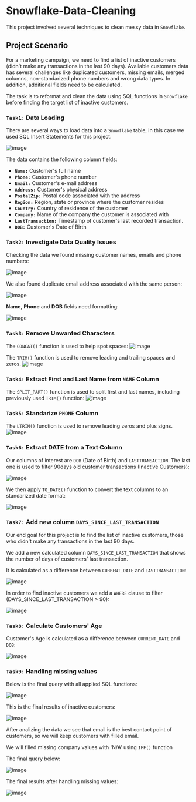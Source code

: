 # Snowflake-Data-Cleaning
This project involved several techniques to clean messy data in `Snowflake`.

## Project Scenario
For a marketing campaign, we need to find a list of inactive customers (didn't make any transactions in the last 90 days).
Available customers data has several challenges like duplicated customers, missing emails, merged columns, non-standarized phone numbers and wrong data types.
In addition, additional fields need to be calculated.

The task is to reformat and clean the data using SQL functions in `Snowflake` before finding the target list of inactive customers.

### `Task1:` Data Loading

There are several ways to load data into a `Snowflake` table, in this case we used SQL Insert Statements for this project.

![image](https://github.com/user-attachments/assets/26e443b8-f857-454f-a903-a31ea2ea043e)

The data contains the following column fields:

- **`Name:`** Customer's full name 
- **`Phone:`** Customer's phone number
- **`Email:`** Customer's e-mail address
- **`Address:`** Customer's physical address
- **`PostalZip:`** Postal code associated with the address
- **`Region:`** Region, state or province where the customer resides
- **`Country:`** Country of residence of the customer  
- **`Company:`** Name of the company the customer is associated with
- **`LastTransaction:`** Timestamp of customer's last recorded transaction.
- **`DOB:`** Customer's Date of Birth

### `Task2:` Investigate Data Quality Issues

Checking the data we found missing customer names, emails and phone numbers: 

![image](https://github.com/user-attachments/assets/f2f30aee-1986-468c-b6ac-b5caf300f050)

We also found duplicate email address associated with the same person:

![image](https://github.com/user-attachments/assets/cf1553d0-ab2c-4878-8bb8-32bffb3034e8)

**Name**, **Phone** and **DOB** fields need formatting:

![image](https://github.com/user-attachments/assets/239ef225-f11a-4eae-a231-019f76d77cd8)

### `Task3:` Remove Unwanted Characters

The `CONCAT()` function is used to help spot spaces:
![image](https://github.com/user-attachments/assets/9c44ecbd-42e1-4474-b421-6a513bfa91d7)

The `TRIM()` function is used to remove leading and trailing spaces and zeros.
![image](https://github.com/user-attachments/assets/cc839f85-6226-43dc-a262-9b7c3249bd3a)

### `Task4:` Extract First and Last Name from `NAME` Column

The `SPLIT_PART()` function is used to split first and last names, including previously used `TRIM()` function:
![image](https://github.com/user-attachments/assets/64cbb1e6-85d6-4de6-8b6c-2fe5c9d01fbb)

### `Task5:` Standarize `PHONE` Column

The `LTRIM()` function is used to remove leading zeros and plus signs.
![image](https://github.com/user-attachments/assets/8d3dfcee-875a-4b6d-898e-c3a6069965bc)

### `Task6:` Extract DATE from a Text Column

Our columns of interest are `DOB` (Date of Birth) and `LASTTRANSACTION`. The last one is used to filter 90days old customer transactions (Inactive Customers):

![image](https://github.com/user-attachments/assets/42974e24-9933-4552-8bbb-08a1ad819709)

We then apply `TO_DATE()` function to convert the text columns to an standarized date format:

![image](https://github.com/user-attachments/assets/2b297418-7832-4897-9de9-da1d528844ab)

### `Task7:` Add new column `DAYS_SINCE_LAST_TRANSACTION`

Our end goal for this project is to find the list of inactive customers, those who didn't make any transactions in the last 90 days.

We add a new calculated column `DAYS_SINCE_LAST_TRANSACTION` that shows the number of days of customers' last transaction.

It is calculated as a difference between `CURRENT_DATE` and `LASTTRANSACTION`:

![image](https://github.com/user-attachments/assets/8a3e1328-a79c-46eb-a8ec-32fdf5356a87)

In order to find inactive customers we add a `WHERE` clause to filter (DAYS_SINCE_LAST_TRANSACTION > 90):

![image](https://github.com/user-attachments/assets/74a690ed-fac3-48b9-97e4-097da68c4161)

### `Task8:` Calculate Customers' Age

Customer's Age is calculated as a difference between `CURRENT_DATE` and `DOB`:

![image](https://github.com/user-attachments/assets/d18517a0-af5c-4268-9dca-c266d3180c75)

### `Task9:` Handling missing values

Below is the final query with all applied SQL functions:

![image](https://github.com/user-attachments/assets/e995686c-72ab-453d-ae75-0d9cf01c30e9)

This is the final results of inactive customers:

![image](https://github.com/user-attachments/assets/8785a672-d622-4760-b287-97145785d3e7)

After analizing the data we see that email is the best contact point of customers, so we will keep customers with filled email.

We will filled missing company values with 'N/A' using `IFF()` function

The final query below:

![image](https://github.com/user-attachments/assets/cc60fe4b-9c82-4866-8e9f-b3e2693485d3)

The final results after handling missing values:

![image](https://github.com/user-attachments/assets/2bd25fc6-9ea9-4ab4-a9c2-b29fbc124f88)








 
